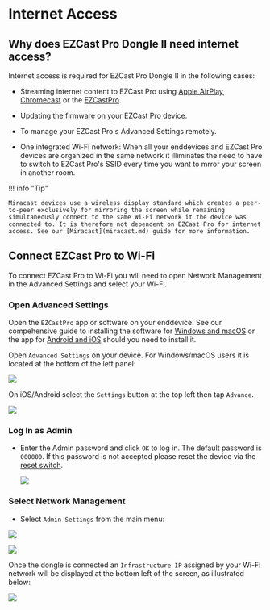 # Internet Access

## Why does EZCast Pro Dongle II need internet access?

Internet access is required for EZCast Pro Dongle II in the following cases:

* Streaming internet content to EZCast Pro using [Apple AirPlay](airplay.md), [Chromecast](chromecast.md) or the [EZCastPro](ezcastproapp.md).

* Updating the [firmware](firmware-upgrade.md) on your EZCast Pro device.

* To manage your EZCast Pro's Advanced Settings remotely.

* One integrated Wi-Fi network: When all your enddevices and EZCast Pro devices are organized in the same network it illiminates the need to have to switch to EZCast Pro's SSID every time you want to mrror your screen in another room.

!!! info "Tip"

    Miracast devices use a wireless display standard which creates a peer-to-peer exclusively for mirroring the screen while remaining simultaneously connect to the same Wi-Fi network it the device was connected to. It is therefore not dependent on EZCast Pro for internet access. See our [Miracast](miracast.md) guide for more information.

## Connect EZCast Pro to Wi-Fi

To connect EZCast Pro to Wi-Fi you will need to open Network Management in the Advanced Settings and select your Wi-Fi.

### Open Advanced Settings

Open the `EZCastPro` app or software on your enddevice. See our compehensive guide to installing the software for [Windows and macOS](quickstart.md#InstallSoftware) or the app for [Android and iOS](quickstart.md#InstallApp) should you need to install it.

Open `Advanced Settings` on your device. For Windows/macOS users it is located at the bottom of the left panel:

![](/assets/img/ProII-Win-App-Advanced-Settings.png)

On iOS/Android select the `Settings` button at the top left then tap `Advance`.

![](/assets/img/iOS_adv-settings.png)

### Log In as Admin

* Enter the Admin password and click `OK` to log in. The default password is `000000`. If this password is not accepted please reset the device via the [reset switch](reset.md#hardreset).

	![](/assets/img/EZCastII_Login.png)

### Select Network Management

* Select `Admin Settings` from the main menu:

![](/assets/img/ezcastpro.II.select.adminsettings.png)

![](/assets/img/EZCastPro.II.Wifi.png)

Once the dongle is connected an `Infrastructure IP` assigned by your Wi-Fi network will be displayed at the bottom left of the screen, as illustrated below:

![](/assets/img/ProDongleII_connected_to_router.png)

